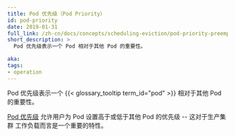 ```yaml
---
title: Pod 优先级（Pod Priority）
id: pod-priority
date: 2019-01-31
full_link: /zh-cn/docs/concepts/scheduling-eviction/pod-priority-preemption/#pod-priority
short_description: >
  Pod 优先级表示一个 Pod 相对于其他 Pod 的重要性。

aka:
tags:
- operation
---
```



 Pod 优先级表示一个  {{< glossary_tooltip term_id="pod" >}} 相对于其他 Pod 的重要性。


[Pod 优先级](/zh-cn/docs/concepts/scheduling-eviction/pod-priority-preemption/#pod-priority)
允许用户为 Pod 设置高于或低于其他 Pod 的优先级 -- 这对于生产集群
工作负载而言是一个重要的特性。

